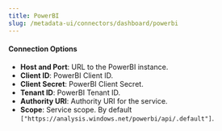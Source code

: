 ```yaml
---
title: PowerBI
slug: /metadata-ui/connectors/dashboard/powerbi
---
```


<ConnectorIntro connector="PowerBI"/>

<Requirements />

<MetadataIngestionService connector="PowerBI"/>

<h4>Connection Options</h4>

- **Host and Port**: URL to the PowerBI instance.
- **Client ID**: PowerBI Client ID.
- **Client Secret**: PowerBI Client Secret.
- **Tenant ID**: PowerBI Tenant ID.
- **Authority URI**: Authority URI for the service.
- **Scope**: Service scope. By default `["https://analysis.windows.net/powerbi/api/.default"]`.

<IngestionScheduleAndDeploy />

<ConnectorOutro connector="PowerBI" />
